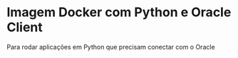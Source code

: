 # Imagem Docker com Python e Oracle Client

Para rodar aplicações em Python que precisam conectar com o Oracle
